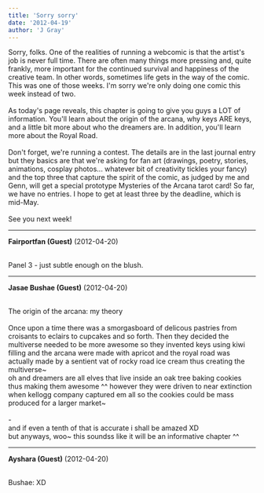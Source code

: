 ```yaml
---
title: 'Sorry sorry'
date: '2012-04-19'
author: 'J Gray'
---
```


Sorry, folks. One of the realities of running a webcomic is that the artist's job is never full time. There are often many things more pressing and, quite frankly, more important for the continued survival and happiness of the creative team. In other words, sometimes life gets in the way of the comic. This was one of those weeks. I'm sorry we're only doing one comic this week instead of two.<br><br>As today's page reveals, this chapter is going to give you guys a LOT of information. You'll learn about the origin of the arcana, why keys ARE keys, and a little bit more about who the dreamers are. In addition, you'll learn more about the Royal Road. <br><br>Don't forget, we're running a contest. The details are in the last journal entry but they basics are that we're asking for fan art (drawings, poetry, stories, animations, cosplay photos... whatever bit of creativity tickles your fancy) and the top three that capture the spirit of the comic, as judged by me and Genn, will get a special prototype Mysteries of the Arcana tarot card! So far, we have no entries. I hope to get at least three by the deadline, which is mid-May.<br><br>See you next week!<br>

---
**Fairportfan (Guest)** (2012-04-20)

<br> Panel 3 - just subtle enough on the blush.

---
**Jasae Bushae (Guest)** (2012-04-20)

<br> The origin of the arcana: my theory
<br>
<br>Once upon a time there was a smorgasboard of delicous pastries from croisants to eclairs to cupcakes and so forth. Then they decided the multiverse needed to be more awesome so they invented keys using kiwi filling and the arcana were made with apricot and the royal road was actually made by a sentient vat of rocky road ice cream thus creating the multiverse~
<br>oh and dreamers are all elves that live inside an oak tree baking cookies thus making them awesome ^^ however they were driven to near extinction when kellogg company captured em all so the cookies could be mass produced for a larger market~
<br>
<br>-
<br>and if even a tenth of that is accurate i shall be amazed XD 
<br>but anyways, woo~ this soundss like it will be an informative chapter ^^

---
**Ayshara (Guest)** (2012-04-20)

<br> Bushae: XD

